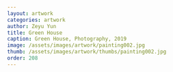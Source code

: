 ```yaml
---
layout: artwork
categories: artwork
author: Zeyu Yun
title: Green House
caption: Green House, Photography, 2019
image: /assets/images/artwork/painting002.jpg
thumb: /assets/images/artwork/thumbs/painting002.jpg
order: 208
---
```

